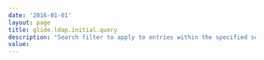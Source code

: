 ```yaml
---
date: '2016-01-01'
layout: page
title: glide.ldap.initial.query
description: "Search filter to apply to entries within the specified scope of the search. For example: objectClass=person. If no filter is specified, the server uses the filter (objectClass=*)."
value:  
---
```

